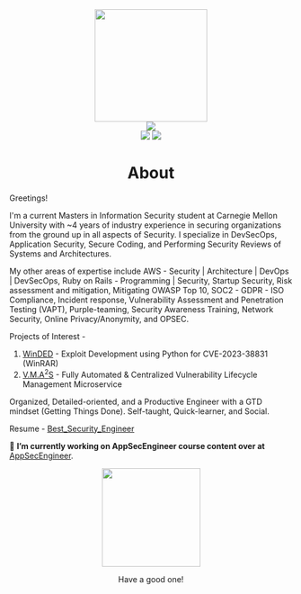 <div align="center">
    <img src="https://github.githubassets.com/images/modules/logos_page/GitHub-Mark.png" height="200" />
</div>
<div align="center">
    <img src="https://readme-typing-svg.herokuapp.com?color=%236FDA44&size=32&center=true&vCenter=true&width=600&height=50&lines=Hi+👋+I'm+Riyaz;MS+InfoSec+@+CMU;Ex+Security+Software+Engineer+@+Chargebee;DevSecOps+and+AppSec+Enthusiast;Aspiring+Security+Architect" />
</div>
<div align="center">
    <a href="https://www.linkedin.com/in/riyazrafiahmed/"><img src="https://img.shields.io/badge/Linkedin-0077b5?style=flat&logo=linkedin" /></a>
    <a href="https://stackoverflow.com/users/9405893/riyaz"><img src="https://img.shields.io/badge/Stack Overflow-f48024?style=flat&logo=stackoverflow&logoColor=white" /></a>
</div>

<h1 align="center">About</h1>

Greetings!

I'm a current Masters in Information Security student at Carnegie Mellon University with ~4 years of industry experience in securing organizations from the ground up in all aspects of Security. I specialize in DevSecOps, Application Security, Secure Coding, and Performing Security Reviews of Systems and Architectures.

My other areas of expertise include AWS - Security | Architecture | DevOps | DevSecOps, Ruby on Rails - Programming | Security, Startup Security, Risk assessment and mitigation, Mitigating OWASP Top 10, SOC2 - GDPR - ISO Compliance, Incident response, Vulnerability Assessment and Penetration Testing (VAPT), Purple-teaming, Security Awareness Training, Network Security, Online Privacy/Anonymity, and OPSEC.

Projects of Interest - 

1. [WinDED](https://github.com/r1yaz/winDED) - Exploit Development using Python for CVE-2023-38831 (WinRAR)
2. [V.M.A<sup>2</sup>S](https://github.com/r1yaz/vmA2s) - Fully Automated & Centralized Vulnerability Lifecycle Management Microservice

Organized, Detailed-oriented, and a Productive Engineer with a GTD mindset (Getting Things Done). Self-taught, Quick-learner, and Social.

Resume - [Best_Security_Engineer](https://tiny.cc/RiyazResume)

🔭 **I’m currently working on AppSecEngineer course content over at** [AppSecEngineer](https://www.appsecengineer.com).

<div align="center">
    <img src="http://4.bp.blogspot.com/-qTS_smgj7Mk/VgBjDLPs-FI/AAAAAAAAUFQ/rjZ9qQUHxY4/s1600/lifting-up-glass.gif" height="175" />
    <p>Have a good one!</p>
</div>
